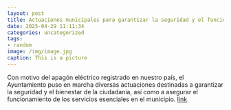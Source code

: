 ```yaml
---
layout: post
title: Actuaciones municipales para garantizar la seguridad y el funcionamiento de los servicios esenciales durante el apagón
date: 2025-04-29 11:11:34
categories: uncategorized
tags:
- random
image: /img/image.jpg
caption: This is a picture
---
```

Con motivo del apagón eléctrico registrado en nuestro país, el Ayuntamiento puso en marcha diversas actuaciones destinadas a garantizar la seguridad y el bienestar de la ciudadanía, así como a asegurar el funcionamiento de los servicios esenciales en el municipio.  [link](https://www.ayto-villacanada.es/noticias/actuaciones-municipales-para-garantizar-la-seguridad-y-el-funcionamiento-de-los-servicios-esenciales-durante-el-apagon/)

